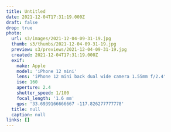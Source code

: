 ```yaml
---
title: Untitled
date: 2021-12-04T17:31:19.000Z
draft: false
drop: true
photo:
  url: s3/images/2021-12-04-09-31-19.jpg
  thumb: s3/thumbs/2021-12-04-09-31-19.jpg
  preview: s3/previews/2021-12-04-09-31-19.jpg
  created: 2021-12-04T17:31:19.000Z
  exif:
    make: Apple
    model: 'iPhone 12 mini'
    lens: 'iPhone 12 mini back dual wide camera 1.55mm f/2.4'
    iso: 160
    aperture: 2.4
    shutter_speed: 1/100
    focal_length: '1.6 mm'
    gps: '33.6939166666667 -117.826277777778'
  title: null
  caption: null
links: []
---
```

